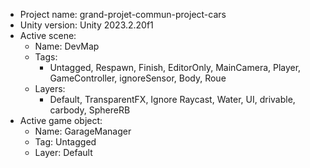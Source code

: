 <!-- UNITY CODE ASSIST INSTRUCTIONS START -->
- Project name: grand-projet-commun-project-cars
- Unity version: Unity 2023.2.20f1
- Active scene:
  - Name: DevMap
  - Tags:
    - Untagged, Respawn, Finish, EditorOnly, MainCamera, Player, GameController, ignoreSensor, Body, Roue
  - Layers:
    - Default, TransparentFX, Ignore Raycast, Water, UI, drivable, carbody, SphereRB
- Active game object:
  - Name: GarageManager
  - Tag: Untagged
  - Layer: Default
<!-- UNITY CODE ASSIST INSTRUCTIONS END -->